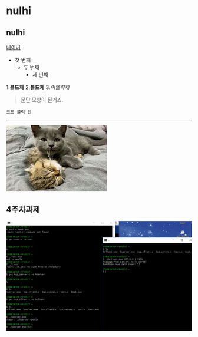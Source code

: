 # nulhi
## nulhi

[네이버](http://naver.com)

- 첫 번째
  - 두 번째
    - 세 번째

1.**볼드체**
2.__볼드체__
3.*이텔릭체*

>문단 모양이 된거죠.
>

```
코드 블럭 안
```
***

<img width="" height="" src="./png/고양이.jpg"></img>

## 4주차과제
<img width="" height="" src="./png/21173021 김누리 4주차과제.JPG"></img>

